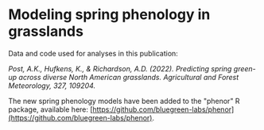 # Modeling spring phenology in grasslands
Data and code used for analyses in this publication:

*Post, A.K., Hufkens, K., & Richardson, A.D. (2022). Predicting spring green-up across diverse North American grasslands. Agricultural and Forest Meteorology, 327, 109204.*

The new spring phenology models have been added to the "phenor" R package, available here: [https://github.com/bluegreen-labs/phenor](https://github.com/bluegreen-labs/phenor).
